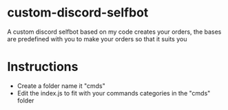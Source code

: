 # custom-discord-selfbot
A custom discord selfbot based on my code creates your orders, the bases are predefined with you to make your orders so that it suits you

# Instructions
- Create a folder name it "cmds"
- Edit the index.js to fit with your commands categories in the "cmds" folder
